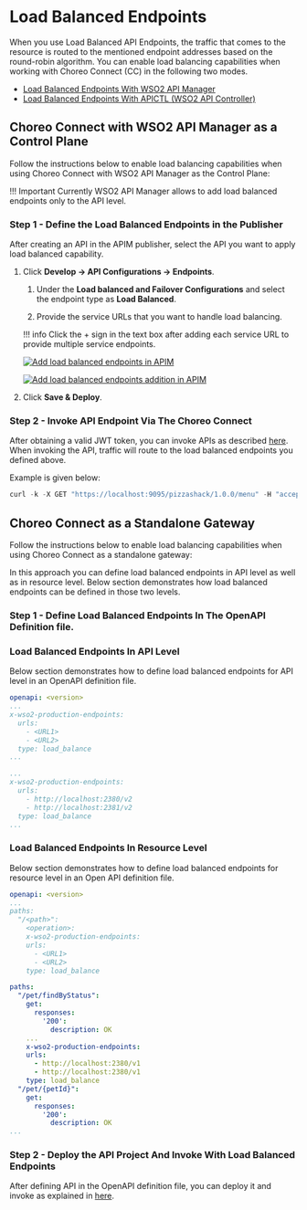 # Load Balanced Endpoints

When you use Load Balanced API Endpoints, the traffic that comes to the resource is routed to the mentioned endpoint addresses based on the round-robin algorithm. You can enable load balancing capabilities when working with Choreo Connect (CC) in the following two modes.

- [Load Balanced Endpoints With WSO2 API Manager]({{base_path}}/deploy-and-publish/deploy-on-gateway/choreo-connect/endpoints/load-balanced-endpoints/#load-balanced-endpoints-with-apim)
- [Load Balanced Endpoints With APICTL (WSO2 API Controller)]({{base_path}}/deploy-and-publish/deploy-on-gateway/choreo-connect/endpoints/load-balanced-endpoints/#load-balanced-endpoints-with-apictl)

## Choreo Connect with WSO2 API Manager as a Control Plane

Follow the instructions below to enable load balancing capabilities when using Choreo Connect with WSO2 API Manager as the Control Plane:

!!! Important
    Currently WSO2 API Manager allows to add load balanced endpoints only to the API level.

### Step 1 - Define the Load Balanced Endpoints in the Publisher

After creating an API in the APIM publisher, select the API you want to apply load balanced capability.
 
1.  Click **Develop -> API Configurations -> Endpoints**.

    1. Under the **Load balanced and Failover Configurations** and select the endpoint type as **Load Balanced**.

    2. Provide the service URLs that you want to handle load balancing.

    !!! info
        Click the + sign in the text box after adding each service URL to provide multiple service endpoints.

    [![Add load balanced endpoints in APIM]({{base_path}}/assets/img/learn/load-balance-and-fail-over.png)]({{base_path}}/assets/img/learn/load-balance-and-fail-over.png)

    [![Add load balanced endpoints addition in APIM]({{base_path}}/assets/img/learn/load-balanced-configurations.png)]({{base_path}}/assets/img/learn/load-balanced-configurations.png)
    
2.  Click **Save & Deploy**.

### Step 2 - Invoke API Endpoint Via The Choreo Connect

After obtaining a valid JWT token, you can invoke APIs as described [here]({{base_path}}/deploy-and-publish/deploy-on-gateway/choreo-connect/getting-started/quick-start-guide-docker-with-apim/#step-6-invoke-the-api-via-choreo-connect). 
When invoking the API, traffic will route to the load balanced endpoints you defined above.

Example is given below:

``` java
curl -k -X GET "https://localhost:9095/pizzashack/1.0.0/menu" -H "accept: application/json" -H "Authorization: Bearer <COPIED_TOKEN>"
```

## Choreo Connect as a Standalone Gateway

Follow the instructions below to enable load balancing capabilities when using Choreo Connect as a standalone gateway:

In this approach you can define load balanced endpoints in API level as well as in resource level. Below section demonstrates how load balanced endpoints can be defined in those two levels.

### Step 1 - Define Load Balanced Endpoints In The OpenAPI Definition file.

### Load Balanced Endpoints In API Level

Below section demonstrates how to define load balanced endpoints for API level in an OpenAPI definition file.

``` yaml tab="Format"
openapi: <version>
...
x-wso2-production-endpoints:
  urls:
    - <URL1>
    - <URL2>
  type: load_balance
...
```

``` yaml tab="Example"
...
x-wso2-production-endpoints:
  urls:
    - http://localhost:2380/v2
    - http://localhost:2381/v2
  type: load_balance
...
```

### Load Balanced Endpoints In Resource Level

Below section demonstrates how to define load balanced endpoints for resource level in an Open API definition file.

``` yaml tab="Format"
openapi: <version>
...
paths:
  "/<path>":
    <operation>:
    x-wso2-production-endpoints:
    urls:
      - <URL1>
      - <URL2>
    type: load_balance
```

``` yaml tab="Example"
paths:
  "/pet/findByStatus":
    get:
      responses:
        '200':
          description: OK
    ...
    x-wso2-production-endpoints:
    urls:
      - http://localhost:2380/v1
      - http://localhost:2380/v1
    type: load_balance
  "/pet/{petId}":
    get:
      responses:
        '200':
          description: OK
...
```

### Step 2 - Deploy the API Project And Invoke With Load Balanced Endpoints

After defining API in the OpenAPI definition file, you can deploy it and invoke as explained in [here]({{base_path}}/deploy-and-publish/deploy-on-gateway/choreo-connect/getting-started/deploy/cc-on-docker-with-api-controller/#step-1-download-and-setup-choreo-connect-distribution-zip-and-apictl-command-line-tool).

